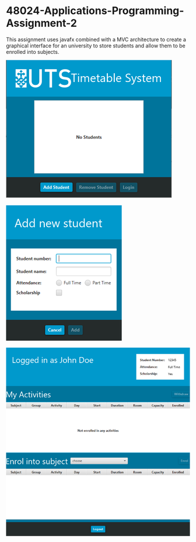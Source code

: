 # 48024-Applications-Programming-Assignment-2
This assignment uses javafx combined with a MVC architecture to create a graphical interface for an university to store students and allow them to be enrolled into subjects.

![alt text](https://github.com/ImysticZ/48024-Applications-Programming-Assignment-2/blob/main/images/1.PNG?raw=true)

![alt text](https://github.com/ImysticZ/48024-Applications-Programming-Assignment-2/blob/main/images/2.PNG?raw=true)

![alt text](https://github.com/ImysticZ/48024-Applications-Programming-Assignment-2/blob/main/images/3.PNG?raw=true)
